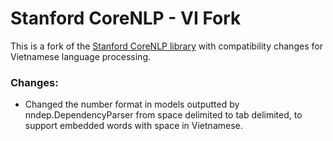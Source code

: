 Stanford CoreNLP - VI Fork
================

This is a fork of the [Stanford CoreNLP library](https://github.com/stanfordnlp/CoreNLP) with compatibility changes for Vietnamese language processing.

### Changes:
- Changed the number format in models outputted by nndep.DependencyParser from space delimited to tab delimited, to support embedded words with space in Vietnamese. 
